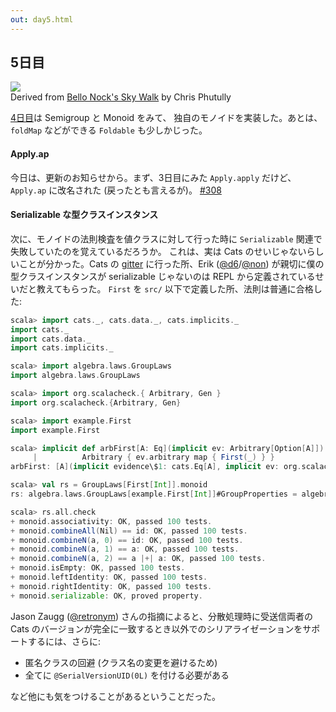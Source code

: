 ```yaml
---
out: day5.html
---
```


  [day4]: day4.html
  [308]: https://github.com/typelevel/cats/pull/308
  [gitter]: https://gitter.im/typelevel/cats
  [@d6]: https://twitter.com/d6
  [@non]: https://github.com/non
  [@retronym]: https://twitter.com/retronym

5日目
-----

<div class="floatingimage">
<img src="../files/day5-tight-rope.jpg">
<div class="credit">Derived from <a href="https://www.flickr.com/photos/72562013@N06/10016837145/">Bello Nock's Sky Walk</a> by Chris Phutully</div>
</div>

[4日目][day4]は Semigroup と Monoid をみて、
独自のモノイドを実装した。あとは、`foldMap` などができる `Foldable` も少しかじった。

#### Apply.ap

今日は、更新のお知らせから。まず、3日目にみた `Apply.apply` だけど、
`Apply.ap` に改名された (戻ったとも言えるが)。 [#308][308]

#### Serializable な型クラスインスタンス

次に、モノイドの法則検査を値クラスに対して行った時に `Serializable`
関連で失敗していたのを覚えているだろうか。
これは、実は Cats のせいじゃないらしいことが分かった。Cats の
[gitter][gitter] に行った所、Erik ([@d6][@d6]/[@non][@non])
が親切に僕の型クラスインスタンスが serializable じゃないのは
REPL から定義されているせいだと教えてもらった。
`First` を `src/` 以下で定義した所、法則は普通に合格した:

```scala
scala> import cats._, cats.data._, cats.implicits._
import cats._
import cats.data._
import cats.implicits._

scala> import algebra.laws.GroupLaws
import algebra.laws.GroupLaws

scala> import org.scalacheck.{ Arbitrary, Gen }
import org.scalacheck.{Arbitrary, Gen}

scala> import example.First
import example.First

scala> implicit def arbFirst[A: Eq](implicit ev: Arbitrary[Option[A]]): Arbitrary[First[A]] =
     |          Arbitrary { ev.arbitrary map { First(_) } }
arbFirst: [A](implicit evidence\$1: cats.Eq[A], implicit ev: org.scalacheck.Arbitrary[Option[A]])org.scalacheck.Arbitrary[example.First[A]]

scala> val rs = GroupLaws[First[Int]].monoid
rs: algebra.laws.GroupLaws[example.First[Int]]#GroupProperties = algebra.laws.GroupLaws\$GroupProperties@77fac6ab

scala> rs.all.check
+ monoid.associativity: OK, passed 100 tests.
+ monoid.combineAll(Nil) == id: OK, passed 100 tests.
+ monoid.combineN(a, 0) == id: OK, passed 100 tests.
+ monoid.combineN(a, 1) == a: OK, passed 100 tests.
+ monoid.combineN(a, 2) == a |+| a: OK, passed 100 tests.
+ monoid.isEmpty: OK, passed 100 tests.
+ monoid.leftIdentity: OK, passed 100 tests.
+ monoid.rightIdentity: OK, passed 100 tests.
+ monoid.serializable: OK, proved property.
```

Jason Zaugg ([@retronym][@retronym]) さんの指摘によると、分散処理時に受送信両者の
Cats のバージョンが完全に一致するとき以外でのシリアライゼーションをサポートするには、さらに:

- 匿名クラスの回避 (クラス名の変更を避けるため)
- 全てに `@SerialVersionUID(0L)` を付ける必要がある

など他にも気をつけることがあるということだった。
